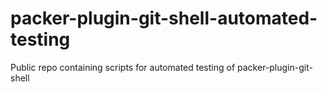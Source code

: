 # packer-plugin-git-shell-automated-testing
Public repo containing scripts for automated testing of packer-plugin-git-shell
